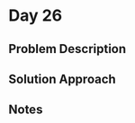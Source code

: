 # Day 26

## Problem Description

<!-- Add problem description here -->

## Solution Approach

<!-- Add your solution approach here -->

## Notes

<!-- Add any additional notes here -->
